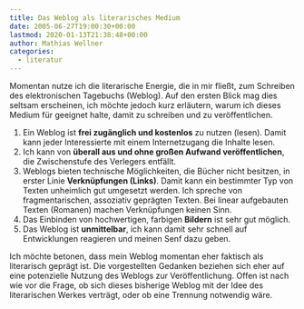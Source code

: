 ```yaml
---
title: Das Weblog als literarisches Medium
date: 2005-06-27T19:00:30+00:00
lastmod: 2020-01-13T21:38:48+00:00
author: Mathias Wellner
categories:
  - literatur
---
```

Momentan nutze ich die literarische Energie, die in mir fließt, zum Schreiben des elektronischen Tagebuchs (Weblog). Auf den ersten Blick mag dies seltsam erscheinen, ich möchte jedoch kurz erläutern, warum ich dieses Medium für geeignet halte, damit zu schreiben und zu veröffentlichen.

  1. Ein Weblog ist **frei zugänglich und kostenlos** zu nutzen (lesen). Damit kann jeder Interessierte mit einem Internetzugang die Inhalte lesen.
  2. Ich kann von **überall aus und ohne großen Aufwand veröffentlichen**, die Zwischenstufe des Verlegers entfällt.
  3. Weblogs bieten technische Möglichkeiten, die Bücher nicht besitzen, in erster Linie **Verknüpfungen (Links)**. Damit kann ein bestimmter Typ von Texten unheimlich gut umgesetzt werden. Ich spreche von fragmentarischen, assoziativ geprägten Texten. Bei linear aufgebauten Texten (Romanen) machen Verknüpfungen keinen Sinn.
  4. Das Einbinden von hochwertigen, farbigen **Bildern** ist sehr gut möglich.
  5. Das Weblog ist **unmittelbar**, ich kann damit sehr schnell auf Entwicklungen reagieren und meinen Senf dazu geben.

Ich möchte betonen, dass mein Weblog momentan eher faktisch als literarisch geprägt ist. Die vorgestellten Gedanken beziehen sich eher auf eine potenzielle Nutzung des Weblogs zur Veröffentlichung. Offen ist nach wie vor die Frage, ob sich dieses bisherige Weblog mit der Idee des literarischen Werkes verträgt, oder ob eine Trennung notwendig wäre.